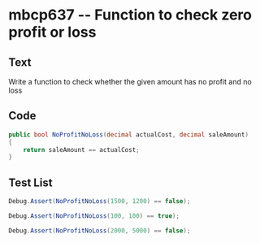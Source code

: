 # mbcp637 -- Function to check zero profit or loss

## Text

Write a function to check whether the given amount has no profit and no loss

## Code

```csharp
public bool NoProfitNoLoss(decimal actualCost, decimal saleAmount) 
{ 
    return saleAmount == actualCost; 
}
```

## Test List

```csharp
Debug.Assert(NoProfitNoLoss(1500, 1200) == false);
```

```csharp
Debug.Assert(NoProfitNoLoss(100, 100) == true);
```

```csharp
Debug.Assert(NoProfitNoLoss(2000, 5000) == false);
```
